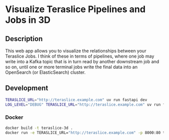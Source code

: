 # Visualize Teraslice Pipelines and Jobs in 3D

## Description

This web app allows you to visualize the relationships between your Teraslice
Jobs.  I think of these in terms of pipelines, where one job may write into a
Kafka topic that is in turn read by another downstream job and so on, until one
or more terminal jobs write the final data into an OpenSearch (or ElasticSearch)
cluster.

## Development

```bash
TERASLICE_URL="http://teraslice.example.com" uv run fastapi dev
LOG_LEVEL="DEBUG" TERASLICE_URL="http://teraslice.example.com" uv run fastapi dev
```

### Docker

```bash
docker build -t teraslice-3d .
docker run -e TERASLICE_URL="http://teraslice.example.com" -p 8000:80 teraslice-3d
```
